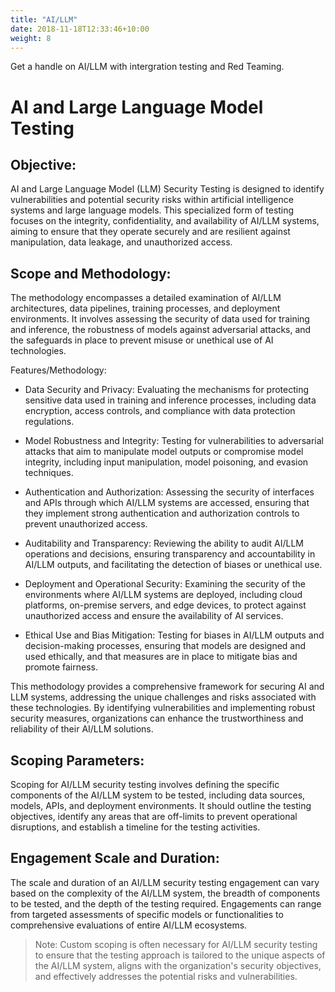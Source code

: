 ```yaml
---
title: "AI/LLM"
date: 2018-11-18T12:33:46+10:00
weight: 8
---
```

Get a handle on AI/LLM with intergration testing and Red Teaming. 


# AI and Large Language Model Testing
## Objective:
AI and Large Language Model (LLM) Security Testing is designed to identify vulnerabilities and potential security risks within artificial intelligence systems and large language models. This specialized form of testing focuses on the integrity, confidentiality, and availability of AI/LLM systems, aiming to ensure that they operate securely and are resilient against manipulation, data leakage, and unauthorized access.

## Scope and Methodology:
The methodology encompasses a detailed examination of AI/LLM architectures, data pipelines, training processes, and deployment environments. It involves assessing the security of data used for training and inference, the robustness of models against adversarial attacks, and the safeguards in place to prevent misuse or unethical use of AI technologies.

Features/Methodology:

- Data Security and Privacy: Evaluating the mechanisms for protecting sensitive data used in training and inference processes, including data encryption, access controls, and compliance with data protection regulations.

- Model Robustness and Integrity: Testing for vulnerabilities to adversarial attacks that aim to manipulate model outputs or compromise model integrity, including input manipulation, model poisoning, and evasion techniques.

- Authentication and Authorization: Assessing the security of interfaces and APIs through which AI/LLM systems are accessed, ensuring that they implement strong authentication and authorization controls to prevent unauthorized access.

- Auditability and Transparency: Reviewing the ability to audit AI/LLM operations and decisions, ensuring transparency and accountability in AI/LLM outputs, and facilitating the detection of biases or unethical use.

- Deployment and Operational Security: Examining the security of the environments where AI/LLM systems are deployed, including cloud platforms, on-premise servers, and edge devices, to protect against unauthorized access and ensure the availability of AI services.

- Ethical Use and Bias Mitigation: Testing for biases in AI/LLM outputs and decision-making processes, ensuring that models are designed and used ethically, and that measures are in place to mitigate bias and promote fairness.

This methodology provides a comprehensive framework for securing AI and LLM systems, addressing the unique challenges and risks associated with these technologies. By identifying vulnerabilities and implementing robust security measures, organizations can enhance the trustworthiness and reliability of their AI/LLM solutions.

## Scoping Parameters:
Scoping for AI/LLM security testing involves defining the specific components of the AI/LLM system to be tested, including data sources, models, APIs, and deployment environments. It should outline the testing objectives, identify any areas that are off-limits to prevent operational disruptions, and establish a timeline for the testing activities.

## Engagement Scale and Duration:
The scale and duration of an AI/LLM security testing engagement can vary based on the complexity of the AI/LLM system, the breadth of components to be tested, and the depth of the testing required. Engagements can range from targeted assessments of specific models or functionalities to comprehensive evaluations of entire AI/LLM ecosystems.

> Note: Custom scoping is often necessary for AI/LLM security testing to ensure that the testing approach is tailored to the unique aspects of the AI/LLM system, aligns with the organization's security objectives, and effectively addresses the potential risks and vulnerabilities.
